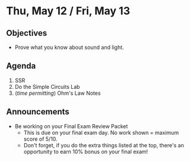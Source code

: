 Thu, May 12 / Fri, May 13
=================== 
   
    
Objectives    
------------    
- Prove what you know about sound and light.
  
Agenda      
---------      
1. SSR
2. Do the Simple Circuits Lab
3. (*time permitting*) Ohm's Law Notes

  
Announcements   
-------------    
- Be working on your Final Exam Review Packet
	- This is due on your final exam day.  No work shown = maximum score of 5/10.
	- Don't forget, if you do the extra things listed at the top, there's an opportunity to earn 10% bonus on your final exam!

[rev]: https://avon.schoology.com/course/5138386979/materials?f=595396692
<!--stackedit_data:
eyJoaXN0b3J5IjpbMTQyNDM3MTc4LDEzNDAwMDU5MTEsLTc1Mz
EwNDk4NiwtMTM4ODI1NjYxOCwxNTUyMjQxNDg5LDQxMjQ4MzQ3
NCwtMTk5MDQ3NTc5MCwxOTM1NDIyNzcsLTQ3Nzg1Mjc4NCwtOT
Q1NDg2MzgxLDExMTc0OTYwNjQsODY1NTY0OTA2LC0xNDA1Nzcx
OTUyLC0zMTk4ODQ3NDgsMTUzMzIxMjg4NCwtMjA3OTkwMTc1MS
w4MDc3ODQzODgsNDI4NzMzMTU5LDE3NDgwMDM0MzcsLTE4OTUy
NDMxNDJdfQ==
-->